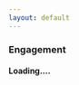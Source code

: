 ```yaml
---
layout: default
---
```

### Engagement
<div id="pics" class="row"></div>
<h4><div id="load">Loading....</div></h4>
	<div id="spin" class="preloader-wrapper active">
	    <div class="spinner-layer spinner-red-only">
	      <div class="circle-clipper left">
		<div class="circle"></div>
	      </div><div class="gap-patch">
		<div class="circle"></div>
	      </div><div class="circle-clipper right">
		<div class="circle"></div>
	      </div>
	    </div>
	  </div>
  
<script>
$('#main_content').css("max-width", "100%");
var albumId = "AH7cjMsGYSbDnBJRC5um4ySfxu1-ya_-2vAlE7_muJ4sAywsOo9XG70bGW0QANwz_NTJBOQsEHiq",
    pageToken = '';

function myFunction(t){
pageToken = t || ''; 
var url = "https://script.google.com/macros/s/AKfycbxTzetvK_cfyhveGnXhafHlLrIc25smJrpvCdEFNUaCxgkPACeR/exec?callback=loadData&albumId="+albumId+"&pageToken="+pageToken;
jQuery.ajax({
crossDomain: true,
url: url,
method: "GET",
dataType: "jsonp"
});
}

myFunction();

function loadData(e) {
pageToken = e["nextPageToken"] || '';
e = e["mediaItems"];
//console.log(e);
var i;
for (i=0; i< e.length; i++){
	$('#pics').append("<div class='col s4 card'><img src='"+e[i]["baseUrl"]+"'></div>");
	}
if (pageToken != ''){
$('#load').html('<a href="#" onclick="loadMore(\''+ pageToken +'\'); return false;">Load more ...</a>');
$('#load').show();
}
$('#spin').hide();
}
function loadMore(pageToken){
$('#load').hide();
$('#spin').show();
myFunction(pageToken);
}
/*
$(document).ready(function() {
	$(this).on("contextmenu", function(e) {
	e.preventDefault();
	});
});*/
</script>
